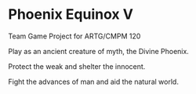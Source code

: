 # Phoenix Equinox V

Team Game Project for ARTG/CMPM 120 

Play as an ancient creature of myth, the Divine Phoenix.

Protect the weak and shelter the innocent.

Fight the advances of man and aid the natural world.
